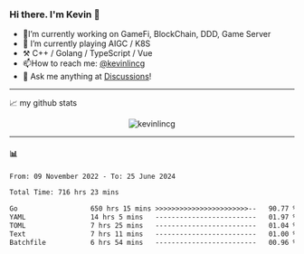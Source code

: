 ### Hi there. I'm Kevin 👋

- 🔭I’m currently working on GameFi, BlockChain, DDD, Game Server
- 🌱 I’m currently playing AIGC / K8S
-   :hammer_and_pick: C++ / Golang / TypeScript / Vue
- 📫How to reach me: [@kevinlincg](https://twitter.com/kevinlincg) 
-   :thought_balloon: Ask me anything at [Discussions](https://github.com/kevinlincg/kevinlincg/issues/new)!

---

📈 my github stats

<p align="center"> <img src="https://github-readme-stats-ouuan.vercel.app/api?username=kevinlincg&theme=dark&show_icons=true&count_private=true" alt="kevinlincg" />

---

#### :bar_chart: 

<!--START_SECTION:waka-->

```txt
From: 09 November 2022 - To: 25 June 2024

Total Time: 716 hrs 23 mins

Go                  650 hrs 15 mins >>>>>>>>>>>>>>>>>>>>>>>--   90.77 %
YAML                14 hrs 5 mins   -------------------------   01.97 %
TOML                7 hrs 25 mins   -------------------------   01.04 %
Text                7 hrs 11 mins   -------------------------   01.00 %
Batchfile           6 hrs 54 mins   -------------------------   00.96 %
```

<!--END_SECTION:waka-->
